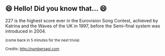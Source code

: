 ## :smile: Hello! Did you know that... :smile:
227 is the highest score ever in the Eurovision Song Contest, achieved by Katrina and the Waves of the UK in 1997, before the Semi-final system was introduced in 2004.

<sup>(come back in 5 minutes for the next trivia)</sup>


<sup>Credits: http://numbersapi.com</sup>
